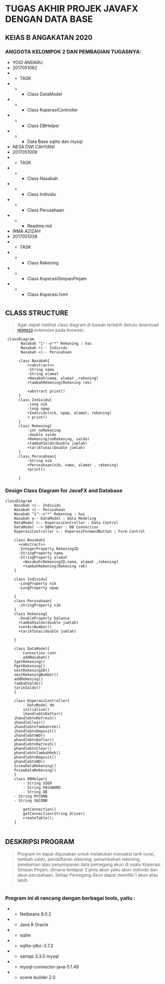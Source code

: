 # TUGAS AKHIR PROJEK JAVAFX DENGAN DATA BASE
## KElAS B ANGAKATAN 2020
### ANGGOTA KELOMPOK 2 DAN PEMBAGIAN TUGASNYA:
* YOGI ANDARU
* 2017051062
* * TASK
* * * Class DataModel
* * * Class KoperasiController
* * * Class DBHelper
* * * Data Base sqlite dan mysql
* NESA DWI CAHYANI
* 2017051009
* * TASK
* * * Class Nasabah
* * * Class Individu
* * * Class Perusahaan
* * * Readme.md
* IRMA AZIZAH 
* 2017051038
* * TASK
* * * Class Rekening
* * * Class KoperasiSimpanPinjam
* * * Class Koperasi.fxml
#

## CLASS STRUCTURE
> Agar dapat melihat class diagram di bawah terlebih dahulu download [`MERMAID`](https://www.google.com/url?sa=t&rct=j&q=&esrc=s&source=web&cd=&cad=rja&uact=8&ved=2ahUKEwiI0pbxo__yAhUDSX0KHRo9CSgQFnoECAMQAQ&url=https%3A%2F%2Fchrome.google.com%2Fwebstore%2Fdetail%2Fmermaid-diagrams%2Fphfcghedmopjadpojhmmaffjmfiakfil&usg=AOvVaw3XUo81gMc0iadYNU_ZxFRU) extension pada browser.


```mermaid
 classDiagram
       Nasabah "1"--o"*" Rekening : has
       Nasabah <|-- Individu
       Nasabah <|-- Perusahaan

      class Nasabah{
          <<abstract>>
          -String nama 
          -String alamat 
          +Nasabah(nama, alamat ,rekening)
          +tambahRekening(Rekening rek)

          +abstract print()
      }
      class Individu{
          -long nik
          -long npwp
          +Individu(nik, npwp, alamat, rekening)
          + print()
      }
      class Rekening{
          -int noRekening
          -double saldo
          +Rekening(noRekening, saldo)
          +tambahSaldo(Double jumlah)
          +tarikTunai(Double jumlah)
      }
      class Perusahaan{
          -String nib
          +Perusahaan(nib, nama, alamat , rekening)
          +print()
      
      }
```
### Design Class Diagram for JavaFX and Database
```mermaid
classDiagram
    Nasabah <|-- Individu
    Nasabah <|-- Perusahaan
    Nasabah "1"--o"*" Rekening : has
    Nasabah o-- DataModel : Data Modeling
    DataModel <-- KoperasiController : Data Control
    DataModel --> DBHelper : DB Connection
    KoperasiController <.. KoperasiFormandButton : Form Control      

    class Nasabah{
      <<abstract>>
      -IntegerProperty RekeningID
      -StringProperty nama
      -StringProperty alamat
        +Nasabah(RekeningID,nama, alamat ,rekening)
        +tambahRekening(Rekening rek)
    }
    
    class Individu{
      -LongProperty nik
      -LongProperty npwp

    }
    class Perusahaan{
      -StringProperty nib
    }
    class Rekening{
      -DoubleProperty balance
      +tambahSaldo(double jumlah)
      +setAccNumber()
      +tarikTunai(double jumlah)

    }

    class DataModel{
        Connection conn
        addNasabah()
	IgetRekening()
	PgetRekening()
	nextRekeningID()
	nextRekeningNumber()
	addRekening()
	tambahSaldo()
	tarikSaldo()
    }

    class KoperasiController{
        - DataModel dm
        initialize()
        ihandlebtnDaftar()
	ihandlebtnRefresh()
	ihandleClear()
	ihandlebtnTambahrek()
	ihandlebtnDeposit()
	ihandlebtnWD()
	phandlebtnDaftar()
	phandlebtnRefresh()
	phandlebtnClear()	
	phandlebtnTambahRek()	
	phandlebtnDeposit()
	phandlebtnWD()
	IviewDataRekening()
	PviewDataRekening()
    }
    class DBHelper{
        - String USER
        - String PASSWORD
        - String DB
	- String MYCONN
	- String SQCONN

        getConnection()
        getConnection(String driver)
        createTable();
    }
            
```
## DESKRIPSI PROGRAM
> Program ini dapat digunakan untuk melakukan 
 transaksi tarik tunai, tambah saldo, pendaftaran rekening, penambahan rekening, perekaman atau penyimpanan data 
 pemegang akun di suatu Koperasi Simpan Pinjam, 
 dimana terdapat 2 jenis akun yaitu akun 
 individu dan akun perusahaan. Setiap Pemegang 
 Akun dapat memiliki 1 akun atau lebih. 
#
### Program ini di rancang dengan berbagai tools, yaitu : 
* *  Netbeans 8.0.2
* *  Java 8 Oracle
* *  sqlite
* *  sqlite-jdbc-3.7.2  
* *  xampp 3.3.0 mysql
* *  mysql-connector-java-5.1.49
* *  scene builder 2.0
